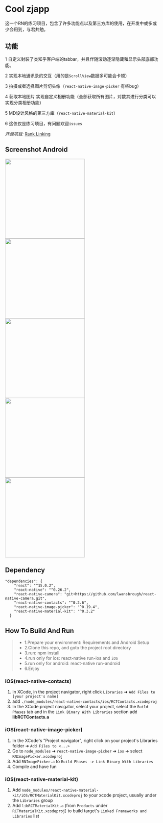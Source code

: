 # Cool zjapp
这一个RN的练习项目，包含了许多功能点以及第三方库的使用，在开发中或多或少会用到，与君共勉。

## 功能

1 自定义封装了类知乎客户端的tabbar，并且伴随滚动逐渐隐藏和显示头部底部功能。

2 实现本地通讯录的交互（用的是`ScrollView`数据多可能会卡顿）

3 拍摄或者选择图片剪切头像（`react-native-image-picker` 有些bug）

4 获取本地图片 实现自定义相册功能（全部获取所有图片，对数其进行分类可以实现分类相册功能）

5 MD设计风格的第三方库（`react-native-material-kit`）

6 这仅仅是练习项目，有问题欢迎`issues`

*开源项目:* [Rank Linking](https://github.com/zhongjie-chen/rn_rank)

## Screenshot Android
<img src="https://github.com/zhongjie-chen/react-native-zjapp/blob/master/screenshot/111.gif?raw=true" width = "260" align=center />
<img src="https://github.com/zhongjie-chen/react-native-zjapp/blob/master/screenshot/222.png?raw=true" width = "260" align=center />
<img src="https://github.com/zhongjie-chen/react-native-zjapp/blob/master/screenshot/333.png?raw=true" width = "260" align=center />
<img src="https://github.com/zhongjie-chen/react-native-zjapp/blob/master/screenshot/4444.jpg?raw=true" width = "260" align=center />
<img src="https://github.com/zhongjie-chen/react-native-zjapp/blob/master/screenshot/555.png?raw=true" width = "260" align=center />

## Dependency
```
"dependencies": {
    "react": "^15.0.2",
    "react-native": "^0.26.2",
    "react-native-camera": "git+https://github.com/lwansbrough/react-native-camera.git",
    "react-native-contacts": "^0.2.6",
    "react-native-image-picker": "^0.19.4",
    "react-native-material-kit": "^0.3.2"
  }
```

## How To Build And Run
>* 1.Prepare your environment: Requirements and Android Setup
>* 2.Clone this repo, and goto the project root directory
>* 3.run: npm install
>* 4.run only for ios: react-native run-ios and `iOS`
>* 5.run only for android: react-native run-android
>* 6.Enjoy

### iOS(react-native-contacts)
1. In XCode, in the project navigator, right click `Libraries` ➜ `Add Files to [your project's name]`
2. add `./node_modules/react-native-contacts/ios/RCTContacts.xcodeproj`
3. In the XCode project navigator, select your project, select the `Build Phases` tab and in the `Link Binary With Libraries` section add **libRCTContacts.a**

### iOS(react-native-image-picker)

1. In the XCode's "Project navigator", right click on your project's Libraries folder ➜ `Add Files to <...>`
2. Go to `node_modules` ➜ `react-native-image-picker` ➜ `ios` ➜ select `RNImagePicker.xcodeproj`
3. Add `RNImagePicker.a` to `Build Phases -> Link Binary With Libraries`
4. Compile and have fun

### iOS(react-native-material-kit)

1. Add `node_modules/react-native-material-kit/iOS/RCTMaterialKit.xcodeproj` to your xcode project, usually under the `Libraries` group
1. Add `libRCTMaterialKit.a` (from `Products` under `RCTMaterialKit.xcodeproj`) to build target's `Linked Frameworks and Libraries` list
